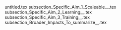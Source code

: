 untitled.tex
subsection_Specific_Aim_1_Scaleable__.tex
subsection_Specific_Aim_2_Learning__.tex
subsection_Specific_Aim_3_Training__.tex
subsection_Broader_Impacts_To_summarize__.tex
